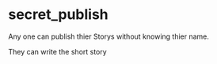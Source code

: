 # secret_publish

Any one can publish thier Storys without knowing thier name. 

They can write the short story
